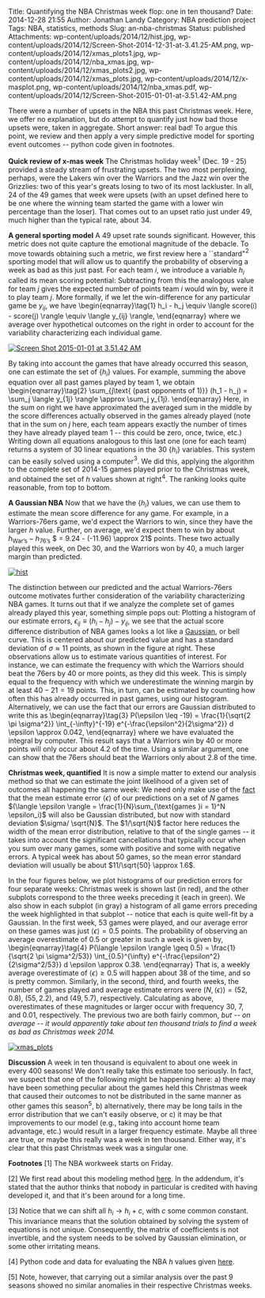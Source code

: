 Title: Quantifying the NBA Christmas week flop: one in ten thousand?
Date: 2014-12-28 21:55
Author: Jonathan Landy
Category: NBA prediction project
Tags: NBA, statistics, methods
Slug: an-nba-christmas
Status: published
Attachments: wp-content/uploads/2014/12/hist.jpg, wp-content/uploads/2014/12/Screen-Shot-2014-12-31-at-3.41.25-AM.png, wp-content/uploads/2014/12/xmas_plots1.jpg, wp-content/uploads/2014/12/nba_xmas.jpg, wp-content/uploads/2014/12/xmas_plots2.jpg, wp-content/uploads/2014/12/xmas_plots.jpg, wp-content/uploads/2014/12/x-masplot.png, wp-content/uploads/2014/12/nba_xmas.pdf, wp-content/uploads/2014/12/Screen-Shot-2015-01-01-at-3.51.42-AM.png

There were a number of upsets in the NBA this past Christmas week. Here, we offer no explanation, but do attempt to quantify just how bad those upsets were, taken in aggregate. Short answer: real bad! To argue this point, we review and then apply a very simple predictive model for sporting event outcomes -- python code given in footnotes.





**Quick review of x-mas week**
The Christmas holiday week$^1$ (Dec. 19 - 25) provided a steady stream of frustrating upsets. The two most perplexing, perhaps, were the Lakers win over the Warriors and the Jazz win over the Grizzlies: two of this year's greats losing to two of its most lackluster. In all, $24$ of the $49$ games that week were upsets (with an upset defined here to be one where the winning team started the game with a lower win percentage than the loser). That comes out to an upset ratio just under $49%$, much higher than the typical rate, about $34%$.

**A general sporting model**
A $49%$ upset rate sounds significant. However, this metric does not quite capture the emotional magnitude of the debacle. To move towards obtaining such a metric, we first review here a \`\`standard"$^2$ sporting model that will allow us to quantify the probability of observing a week as bad as this just past. For each team $i$, we introduce a variable $h_i$ called its mean scoring potential: Subtracting from this the analogous value for team $j$ gives the expected number of points team $i$ would win by, were it to play team $j$. More formally, if we let the win-difference for any particular game be $y_{ij}$, we have 
\begin{eqnarray}\tag{1}
h_i - h_j \equiv \langle score(i) - score(j) \rangle \equiv \langle y_{ij} \rangle,
\end{eqnarray}
 where we average over hypothetical outcomes on the right in order to account for the variability characterizing each individual game.

[![Screen Shot 2015-01-01 at 3.51.42 AM]({static}/wp-content/uploads/2014/12/Screen-Shot-2015-01-01-at-3.51.42-AM.png)]({static}/wp-content/uploads/2014/12/Screen-Shot-2015-01-01-at-3.51.42-AM.png)

By taking into account the games that have already occurred this season, one can estimate the set of $\{h_i\}$ values. For example, summing the above equation over all past games played by team $1$, we obtain 
\begin{eqnarray}\tag{2}
 \sum_{j\text{ (past opponents of 1)}} (h_1 - h_j) = \sum_j \langle y_{1j} \rangle \approx \sum_j y_{1j}.
\end{eqnarray}
Here, in the sum on right we have approximated the averaged sum in the middle by the score differences actually observed in the games already played (note that in the sum on $j$ here, each team appears exactly the number of times they have already played team $1$ -- this could be zero, once, twice, etc.) Writing down all equations analogous to this last one (one for each team) returns a system of $30$ linear equations in the $30$ $\{h_i\}$ variables. This system can be easily solved using a computer$^3$. We did this, applying the algorithm to the complete set of 2014-15 games played prior to the Christmas week, and obtained the set of $h$ values shown at right$^4$. The ranking looks quite reasonable, from top to bottom.

**A Gaussian NBA**
Now that we have the $\{h_i\}$ values, we can use them to estimate the mean score difference for any game. For example, in a Warriors-76ers game, we'd expect the Warriors to win, since they have the larger $h$ value. Further, on average, we'd expect them to win by about $h_{\text{War's}} - h_{\text{76's}}$ $ = 9.24 - (-11.96) \approx 21$ points. These two actually played this week, on Dec 30, and the Warriors won by $40$, a much larger margin than predicted.

[![hist]({static}/wp-content/uploads/2014/12/hist.jpg)]({static}/wp-content/uploads/2014/12/hist.jpg)

The distinction between our predicted and the actual Warriors-76ers outcome motivates further consideration of the variability characterizing NBA games. It turns out that if we analyze the complete set of games already played this year, something simple pops out: Plotting a histogram of our estimate errors, $\epsilon_{ij} \equiv (h_i - h_j) - y_{ij}$, we see that the actual score difference distribution of NBA games looks a lot like a [Gaussian](http://en.wikipedia.org/wiki/Gaussian_function), or bell curve. This is centered about our predicted value and has a standard deviation of $\sigma \approx 11$ points, as shown in the figure at right. These observations allow us to estimate various quantities of interest. For instance, we can estimate the frequency with which the Warriors should beat the 76ers by 40 or more points, as they did this week. This is simply equal to the frequency with which we underestimate the winning margin by at least $40 - 21 = 19$ points. This, in turn, can be estimated by counting how often this has already occurred in past games, using our histogram. Alternatively, we can use the fact that our errors are Gaussian distributed to write this as 
\begin{eqnarray}\tag{3}
 P(\epsilon \leq -19) = \frac{1}{\sqrt{2 \pi \sigma^2}} \int_{-\infty}^{-19} e^{-\frac{\epsilon^2}{2\sigma^2}} d \epsilon \approx 0.042,
\end{eqnarray}
where we have evaluated the integral by computer. This result says that a Warriors win by 40 or more points will only occur about $4.2%$ of the time. Using a similar argument, one can show that the 76ers should beat the Warriors only about $2.8 %$ of the time.

**Christmas week, quantified**
It is now a simple matter to extend our analysis method so that we can estimate the joint likelihood of a given set of outcomes all happening the same week: We need only make use of the [fact](%20http://en.wikipedia.org/wiki/Sum_of_normally_distributed_random_variables) that the mean estimate error $\langle \epsilon \rangle$ of our predictions on a set of $N$ games $(\langle \epsilon \rangle = \frac{1}{N}\sum_{\text{games }i = 1}^N \epsilon_i)$ will also be Gaussian distributed, but now with standard deviation $\sigma/ \sqrt{N}$. The $1/\sqrt{N}$ factor here reduces the width of the mean error distribution, relative to that of the single games -- it takes into account the significant cancellations that typically occur when you sum over many games, some with positive and some with negative errors. A typical week has about $50$ games, so the mean error standard deviation will usually be about $11/\sqrt{50} \approx 1.6$.

In the four figures below, we plot histograms of our prediction errors for four separate weeks: Christmas week is shown last (in red), and the other subplots correspond to the three weeks preceding it (each in green). We also show in each subplot (in gray) a histogram of all game errors preceding the week highlighted in that subplot -- notice that each is quite well-fit by a Gaussian. In the first week, $53$ games were played, and our average error on these games was just $\langle \epsilon \rangle = 0.5$ points. The probability of observing an average overestimate of $0.5$ or greater in such a week is given by, 
\begin{eqnarray}\tag{4}
P(\langle \epsilon \rangle \geq 0.5) = \frac{1}{\sqrt{2 \pi \sigma^2/53}} \int_{0.5}^{\infty} e^{-\frac{\epsilon^2}{2\sigma^2/53}} d \epsilon \approx 0.38.
\end{eqnarray}
That is, a weekly average overestimate of $\langle \epsilon \rangle \geq 0.5$ will happen about $38%$ of the time, and so is pretty common. Similarly, in the second, third, and fourth weeks, the number of games played and average estimate errors were $(N,\langle \epsilon \rangle) = (52,0.8),$ $(55,2.2)$, and $(49,5.7)$, respectively. Calculating as above, overestimates of these magnitudes or larger occur with frequency $30%$, $7%$, and $0.01 %$, respectively. The previous two are both fairly common, *but -- on average -- it would apparently take about ten thousand trials to find a week as bad as Christmas week 2014.*

[![xmas_plots]({static}/wp-content/uploads/2014/12/xmas_plots2.jpg)]({static}/wp-content/uploads/2014/12/xmas_plots2.jpg)

**Discussion**
A week in ten thousand is equivalent to about one week in every $400$ seasons! We don't really take this estimate too seriously. In fact, we suspect that one of the following might be happening here: a) there may have been something peculiar about the games held this Christmas week that caused their outcomes to not be distributed in the same manner as other games this season$^5$, b) alternatively, there may be long tails in the error distribution that we can't easily observe, or c) it may be that improvements to our model (e.g., taking into account home team advantage, etc.) would result in a larger frequency estimate. Maybe all three are true, or maybe this really was a week in ten thousand. Either way, it's clear that this past Christmas week was a singular one.

**Footnotes**
[1] The NBA workweek starts on Friday.

[2] We first read about this modeling method [here](http://www.pro-football-reference.com/blog/?p=37). In the addendum, it's stated that the author thinks that nobody in particular is credited with having developed it, and that it's been around for a long time.

[3] Notice that we can shift all $h_i \to h_i +c$, with $c$ some common constant. This invariance means that the solution obtained by solving the system of equations is not unique. Consequently, the matrix of coefficients is not invertible, and the system needs to be solved by Gaussian elimination, or some other irritating means.

[4] Python code and data for evaluating the NBA $h$ values given [here](%20http://efavdb.github.io/nba-h-model).

[5] Note, however, that carrying out a similar analysis over the past 9 seasons showed no similar anomalies in their respective Christmas weeks.
